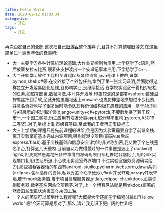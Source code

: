 ```yaml
---
title: Hello World
date: 2020-02-12 01:03:34
categories: 
    - 其它
tags: 
    - 其它
---
```


再次否定自己的全部,这次把自己[旧博客](https://545641826.github.io/index.html)整个废弃了,且并不打算整理旧博文.在这里简单过一遍当年做的蠢事吧:

- 大一主要学习各种计算机理论基础,大作业交控制台应用.上学期学了c语言,然后被室友拉去比赛,硬着头皮拼凑出一个安卓记事本应用;下学期学了c++.
- 大二开始学习软件工程相关课程以及各种语言,java是课上教的,自学python,shell,c#等.在校外接了个外包任务,拿到了第一张实习证明,后面觉得这样独立开发容易固化思维,且影响学业,没继续接活.在学校实验室干着相对轻松的任务,如超算部署,数据清洗,中间件开发等.印象较深的是部署vsphere,装硬盘拧螺丝拧到手软,至此开始愚蠢地迷上vmware.也鬼使神差地参加过不少比赛,并莫名奇妙地写了很多当时能令队友称奇但结构极其愚蠢的应用--基于AI识别与AR展示的移动海洋馆(django+unity+c#+pytorch,不要脸地换了若干校一,市一,一个国二奖项,衍生应用有垃圾分类app),超分辨率重构(pytorch,ASC19二等奖).对了,坐标上海,市级算等级.至此我的王者再无市级标志.
- 大三上学期的课程只是先前课程的进阶,倒是因为实验室需要自学了前端全栈.离开实验室前基本完成内波项目,架构好潮汐项目(前端vue后端express/flask).基于全栈基础和信息安全课学的非对称加密,我又做了个在线签名平台,打算这几天重构.目前自以为做得最对的一件事便是迷上了docker和nginx,但我竟然愚蠢地把各种拿得到源码的项目都粗鲁地容器化了,用nginx实现端口复用(生活所迫,小心使用实验室外网端口.不过实验室服务资源确实给力).那些被我容器话的东西有android-studio,pycharm,webstorm,dawn系列(eclipse+各种插件的变体,私以为这个名字绝妙),flask开发环境,scrapy开发环境,若干mock服务器,若干项目管理服务器,gitlab,eclipse-chi,mkdocs,鱼类识别服务器,数字签名网站全项目等.对了,上一个博客网站就是用mkdocs部署的.然后因新型冠状病毒至今未回上海.
- 一个人的英语可以菜到什么程度呢?大概是大学还能在学编程时输出"Hellow world"吧?今天可算是写对了.那么,请让我见识下更广阔的世界吧.